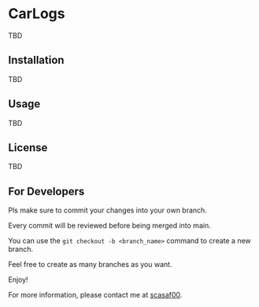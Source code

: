 # CarLogs

TBD

## Installation

TBD

## Usage

TBD

## License

TBD

## For Developers

Pls make sure to commit your changes into your own branch.

Every commit will be reviewed before being merged into main.

You can use the `git checkout -b <branch_name>` command to create a new branch.

Feel free to create as many branches as you want.

Enjoy!

For more information, please contact me at [scasaf00](https://www.github.com/scasaf00).

